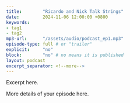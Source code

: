 ```yaml
---
title:        "Ricardo and Nick Talk Strings"
date:         2024-11-06 12:00:00 +0800
keywords:
- tag1
- tag2
mp3-url:      "/assets/audio/podcast_ep1.mp3"
episode-type: full # or "trailer"
explicit:     "no"
block:        "no" # no means it is published
layout: podcast
excerpt_separator: <!--more-->
---
```

Excerpt here.
<!--more-->

More details of your episode here.
